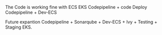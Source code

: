 The Code is working fine with 
ECS 
EKS
Codepipeline + code Deploy
Codepipeline + Dev-ECS 

Future expantion 
Codepipeline + Sonarqube + Dev-ECS + Ivy + Testing + Staging EKS.
